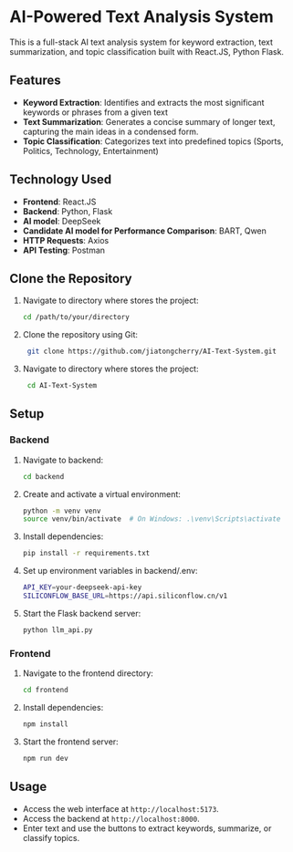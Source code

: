 # AI-Powered Text Analysis System

This is a full-stack AI text analysis system for keyword extraction, text summarization, and topic classification built with React.JS, Python Flask.


## Features
- **Keyword Extraction**: Identifies and extracts the most significant keywords or phrases from a given text
- **Text Summarization**: Generates a concise summary of longer text, capturing the main ideas in a condensed form.
- **Topic Classification**: Categorizes text into predefined topics (Sports, Politics, Technology, Entertainment)

## Technology Used

- **Frontend**: React.JS
- **Backend**: Python, Flask
- **AI model**: DeepSeek
- **Candidate AI model for Performance Comparison**: BART, Qwen
- **HTTP Requests**: Axios
- **API Testing**: Postman

## Clone the Repository
1. Navigate to directory where stores the project:

   ```bash
   cd /path/to/your/directory
2. Clone the repository using Git:

   ```bash
    git clone https://github.com/jiatongcherry/AI-Text-System.git
3. Navigate to directory where stores the project:

   ```bash
    cd AI-Text-System

## Setup
### Backend
1. Navigate to backend:

    ```bash
   cd backend
2. Create and activate a virtual environment:

    ```bash
    python -m venv venv
    source venv/bin/activate  # On Windows: .\venv\Scripts\activate
3. Install dependencies:
    ```bash
   pip install -r requirements.txt
4. Set up environment variables in backend/.env:

    ```bash
   API_KEY=your-deepseek-api-key
   SILICONFLOW_BASE_URL=https://api.siliconflow.cn/v1
5. Start the Flask backend server:
    ```bash
   python llm_api.py

### Frontend
1. Navigate to the frontend directory:
    ```bash
   cd frontend
2. Install dependencies:
    ```bash
   npm install
3. Start the frontend server:
    ```bash
   npm run dev

## Usage
- Access the web interface at `http://localhost:5173`.
- Access the backend at `http://localhost:8000`.
- Enter text and use the buttons to extract keywords, summarize, or classify topics.
